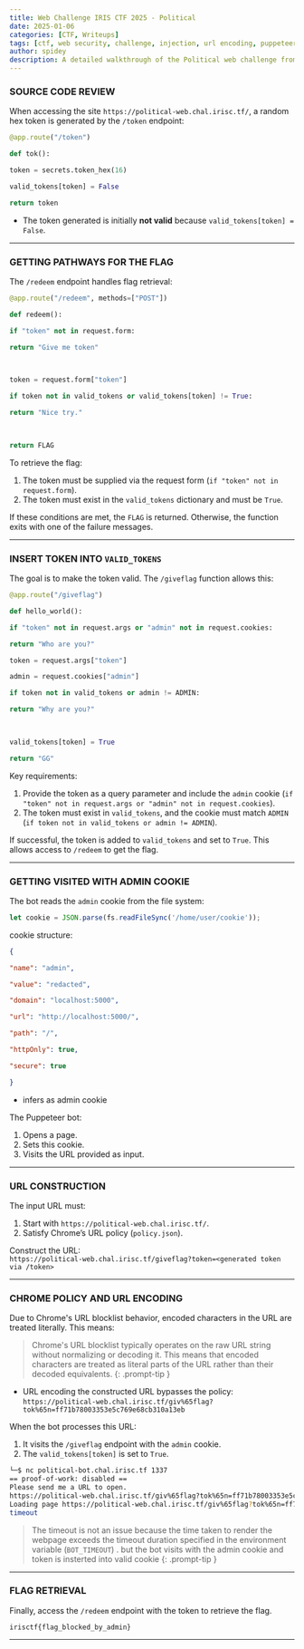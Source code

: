 ```yaml
---
title: Web Challenge IRIS CTF 2025 - Political
date: 2025-01-06
categories: [CTF, Writeups]
tags: [ctf, web security, challenge, injection, url encoding, puppeteer]
author: spidey
description: A detailed walkthrough of the Political web challenge from IRIS CTF 2025, covering token validation, admin cookie exploitation, and URL encoding techniques.
---
```


### **SOURCE CODE REVIEW**

When accessing the site `https://political-web.chal.irisc.tf/`, a random hex token is generated by the `/token` endpoint:



```python
@app.route("/token")

def tok():

token = secrets.token_hex(16)

valid_tokens[token] = False

return token
```


- The token generated is initially **not valid** because `valid_tokens[token] = False`.

---

### **GETTING PATHWAYS FOR THE FLAG**

The `/redeem` endpoint handles flag retrieval:

```python
@app.route("/redeem", methods=["POST"])

def redeem():

if "token" not in request.form:

return "Give me token"

  

token = request.form["token"]

if token not in valid_tokens or valid_tokens[token] != True:

return "Nice try."

  

return FLAG
```


To retrieve the flag:

1. The token must be supplied via the request form (`if "token" not in request.form`).
2. The token must exist in the `valid_tokens` dictionary and must be `True`.

If these conditions are met, the `FLAG` is returned. Otherwise, the function exits with one of the failure messages.

---

### **INSERT TOKEN INTO `VALID_TOKENS`**

The goal is to make the token valid. The `/giveflag` function allows this:

```python
@app.route("/giveflag")

def hello_world():

if "token" not in request.args or "admin" not in request.cookies:

return "Who are you?"

token = request.args["token"]

admin = request.cookies["admin"]

if token not in valid_tokens or admin != ADMIN:

return "Why are you?"

  

valid_tokens[token] = True

return "GG"
```

Key requirements:

1. Provide the token as a query parameter and include the `admin` cookie (`if "token" not in request.args or "admin" not in request.cookies`).
2. The token must exist in `valid_tokens`, and the cookie must match `ADMIN` (`if token not in valid_tokens or admin != ADMIN`).

If successful, the token is added to `valid_tokens` and set to `True`. This allows access to `/redeem` to get the flag.

---

### **GETTING VISITED WITH ADMIN COOKIE**

The bot reads the `admin` cookie from the file system:

```js
let cookie = JSON.parse(fs.readFileSync('/home/user/cookie'));
```

 cookie structure:

```json
{

"name": "admin",

"value": "redacted",

"domain": "localhost:5000",

"url": "http://localhost:5000/",

"path": "/",

"httpOnly": true,

"secure": true

}
```
- infers as admin cookie

The Puppeteer bot:

1. Opens a page.
2. Sets this cookie.
3. Visits the URL provided as input.

---

### **URL CONSTRUCTION**

The input URL must:

1. Start with `https://political-web.chal.irisc.tf/`.
2. Satisfy Chrome’s URL policy (`policy.json`).

Construct the URL:  
`https://political-web.chal.irisc.tf/giveflag?token=<generated token via /token>`

---

### **CHROME POLICY AND URL ENCODING**

Due to Chrome's URL blocklist behavior, encoded characters in the URL are treated literally. This means:


>Chrome's URL blocklist typically operates on the raw URL string without normalizing or decoding it. This means that encoded characters are treated as literal parts of the URL rather than their decoded equivalents.
{: .prompt-tip }

- URL encoding the constructed URL bypasses the policy: `https://political-web.chal.irisc.tf/giv%65flag?tok%65n=ff71b78003353e5c769e68cb310a13eb`

When the bot processes this URL:

1. It visits the `/giveflag` endpoint with the `admin` cookie.
2. The `valid_tokens[token]` is set to `True`.

```bash
└─$ nc political-bot.chal.irisc.tf 1337
== proof-of-work: disabled ==
Please send me a URL to open.
https://political-web.chal.irisc.tf/giv%65flag?tok%65n=ff71b78003353e5c769e68cb310a13eb
Loading page https://political-web.chal.irisc.tf/giv%65flag?tok%65n=ff71b78003353e5c769e68cb310a13eb.
timeout
```


> The timeout is not an issue because the time taken to render the webpage exceeds the timeout duration specified in the environment variable (`BOT_TIMEOUT`) . but the bot visits with the admin cookie and token is insterted into valid cookie
 {: .prompt-tip }


---

### **FLAG RETRIEVAL**

Finally, access the `/redeem` endpoint with the token to retrieve the flag.


```
irisctf{flag_blocked_by_admin}
```


---
